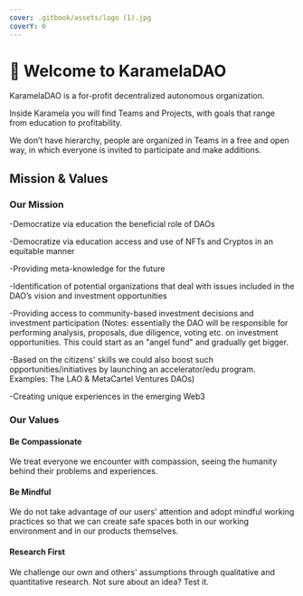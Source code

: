 ```yaml
---
cover: .gitbook/assets/logo (1).jpg
coverY: 0
---
```


# 🍭 Welcome to KaramelaDAO

KaramelaDAO is a for-profit decentralized autonomous organization.

Inside Karamela you will find Teams and Projects, with goals that range from education to profitability.

We don’t have hierarchy, people are organized in Teams in a free and open way, in which everyone is invited to participate and make additions.

## Mission & Values

### Our Mission

\-Democratize via education the beneficial role of DAOs&#x20;

\-Democratize via education access and use of NFTs and Cryptos in an equitable manner

\-Providing meta-knowledge for the future

\-Identification of potential organizations that deal with issues included in the DAO’s vision and investment opportunities&#x20;

\-Providing access to community-based investment decisions and investment participation (Notes: essentially the DAO will be responsible for performing analysis, proposals, due diligence, voting etc. on investment opportunities. This could start as an "angel fund" and gradually get bigger.&#x20;

\-Based on the citizens' skills we could also boost such opportunities/initiatives by launching an accelerator/edu program. Examples: The LAO & MetaCartel Ventures DAOs)&#x20;

\-Creating unique experiences in the emerging Web3

### Our Values

#### Be Compassionate

We treat everyone we encounter with compassion, seeing the humanity behind their problems and experiences.

#### Be Mindful

We do not take advantage of our users' attention and adopt mindful working practices so that we can create safe spaces both in our working environment and in our products themselves.

#### Research First

We challenge our own and others' assumptions through qualitative and quantitative research. Not sure about an idea? Test it.